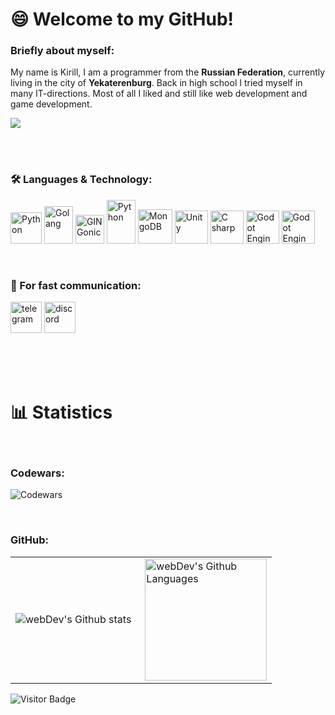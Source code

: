 # 😄 Welcome to my GitHub!

### Briefly about myself:
My name is Kirill, I am a programmer from the **Russian Federation**, currently living in the city of **Yekaterenburg**. Back in high school I tried myself in many IT-directions. Most of all I liked and still like web development and game development.


<img src="https://external-content.duckduckgo.com/iu/?u=https%3A%2F%2Fi.pinimg.com%2Foriginals%2Fe4%2F26%2F70%2Fe426702edf874b181aced1e2fa5c6cde.gif&f=1&nofb=1&ipt=b269542e2976b8434572f7aac2729f13a9680886f5aa8cc7f5125e9fa2dbe710&ipo=images" />

<br><br>

### 🛠 Languages & Technology:
<p align="left">

<a href="https://python.org/" target="_blank" rel="noreferrer"><img src="https://raw.githubusercontent.com/danielcranney/readme-generator/main/public/icons/skills/python-colored.svg" width="50" height="50" alt="Python" /></a> <a href="https://go.dev/" target="_blank" rel="noreferrer"><img src="https://external-content.duckduckgo.com/iu/?u=https%3A%2F%2Frick.cogley.info%2Fimg%2Fgolang-logo.png&f=1&nofb=1&ipt=b2aea557853a963842525f59bc38fed7cc06e97e7bed52f2cf114c5ff7f68238&ipo=images" width="46" height="60" alt="Golang" /></a> <a href="https://developer.mozilla.org/en-US/docs/Web/JavaScript" target="_blank" rel="noreferrer"><img src="https://raw.githubusercontent.com/danielcranney/readme-generator/main/public/icons/skills/javascript-colored.svg" width="46" height="46" alt="GIN Gonic" /></a> <a href="https://gin-gonic.com/" target="_blank)" target="_blank" rel="noreferrer"><img src="https://external-content.duckduckgo.com/iu/?u=https%3A%2F%2Fwww.rewan.dev%2Fresources%2Fimg%2Fgin.png&f=1&nofb=1&ipt=3de7a30e6be35b4f2f8d3479a9a0b3299a6b411f03881fc8e164d6b1a241d2ad&ipo=images" width="46" height="70" alt="Python" /></a> <a href="https://www.mongodb.com/" rel="noreferrer"><img src="https://external-content.duckduckgo.com/iu/?u=https%3A%2F%2Fi.imgur.com%2FDns5wR8.png&f=1&nofb=1&ipt=418f1f37950feb51be30758ad14e422e03840150200f2c45a98f2bbc49a743ea&ipo=images" width="55" height="55" alt="MongoDB" /></a> <a href="https://unity.com"><img src="https://external-content.duckduckgo.com/iu/?u=http%3A%2F%2Fgetdrawings.com%2Ffree-icon-bw%2Fassassins-creed-icon-11.png&f=1&nofb=1&ipt=2d0b82996bc254c011dd6d7e5f0793cada37e6538e82e2a9bedfbe764474fe55&ipo=images" width="53" height="53" alt="Unity" /></a> <a href="https://en.wikipedia.org/wiki/C_Sharp_(programming_language)"><img src="https://external-content.duckduckgo.com/iu/?u=https%3A%2F%2Fstatic.cdnlogo.com%2Flogos%2Fc%2F68%2Fc-sharp-800x800.png&f=1&nofb=1&ipt=5433e4d148a4cf99e2b73ffa6aedea6c7ddd0ffd41f1e0a7a65e43c2573762a3&ipo=images" width="53" height="53" alt="C sharp" /></a> <a href="https://godotengine.org/"><img src="https://external-content.duckduckgo.com/iu/?u=https%3A%2F%2Fcdn.icon-icons.com%2Ficons2%2F1495%2FPNG%2F512%2Fgodot_103035.png&f=1&nofb=1&ipt=722ccb9653e5576b1844e2c0005a30231a25918a83fe1eedc4f5b4a75db53a8c&ipo=images" width="53" height="53" alt="Godot Engin 4" /></a> <a href="https://git-scm.com/"><img src="https://external-content.duckduckgo.com/iu/?u=https%3A%2F%2Fcdn.freebiesupply.com%2Flogos%2Flarge%2F2x%2Fgit-icon-logo-png-transparent.png&f=1&nofb=1&ipt=d252b1c1b430ae7f5c336e6287c2033a7b0bbc4d640f562e4875125cb29b2eee&ipo=images" width="53" height="53" alt="Godot Engin 4" /></a>  

</p>

<br>

### 📡 For fast communication:
<p align="left">

<a href="https://t.me/RoupseTrue" target="_blank" rel="noreferrer"><img src="https://external-content.duckduckgo.com/iu/?u=https%3A%2F%2Fupload.wikimedia.org%2Fwikipedia%2Fcommons%2Fthumb%2F8%2F83%2FTelegram_2019_Logo.svg%2F1200px-Telegram_2019_Logo.svg.png&f=1&nofb=1&ipt=46e696f429959ec47b50d9c7315d929fc71e07e860faf4eda98a924b680e052c&ipo=images" width="50" height="50" alt="telegram" /></a> <a href="https://discord.com/users/roupse" target="_blank" rel="noreferrer"><img src="https://external-content.duckduckgo.com/iu/?u=https%3A%2F%2Flogodownload.org%2Fwp-content%2Fuploads%2F2017%2F11%2Fdiscord-logo-7-1.png&f=1&nofb=1&ipt=80e54f6220e09607047314dc7ada2982ec4135e08105e6d1b7c03502a0f0198e&ipo=images" width="50" height="50" alt="discord" /></a>

</p>

<br><br><br>

# 📊 Statistics
<br>

### Codewars:
![Codewars](https://github.r2v.ch/codewars?user=Roupse&stroke=COLOR)

<br>

### GitHub:
<table>
  <tr>
    <td>
      <img align="left" src="http://github-readme-streak-stats.herokuapp.com?user=Roupse&theme=dark&background=000000" alt="webDev's Github stats" />
    </td>
    <td>
      <img height="195px" align="right" alt="webDev's Github Languages" src="https://github-readme-stats-sigma-five.vercel.app/api/top-langs/?username=Roupse&layout=compact&theme=vision-friendly-dark" />
    </td>
  </tr>
</table>

![Visitor Badge](https://visitor-badge.laobi.icu/badge?page_id=roupse)

<br>

<br>
